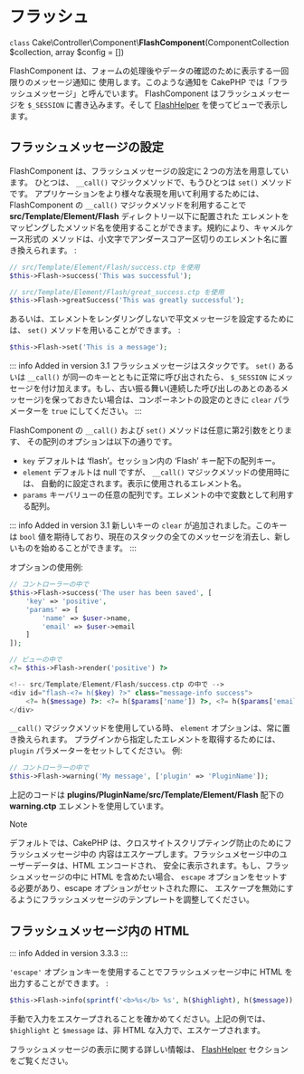 # フラッシュ

`class` Cake\\Controller\\Component\\**FlashComponent**(ComponentCollection $collection, array $config = [])

FlashComponent は、フォームの処理後やデータの確認のために表示する一回限りのメッセージ通知に
使用します。このような通知を CakePHP では「フラッシュメッセージ」と呼んでいます。
FlashComponent はフラッシュメッセージを `$_SESSION` に書き込みます。そして
[FlashHelper](../../views/helpers/flash) を使ってビューで表示します。

## フラッシュメッセージの設定

FlashComponent は、フラッシュメッセージの設定に２つの方法を用意しています。
ひとつは、 `__call()` マジックメソッドで、もうひとつは `set()` メソッドです。
アプリケーションをより様々な表現を用いて利用するためには、 FlashComponent の `__call()`
マジックメソッドを利用することで **src/Template/Element/Flash** ディレクトリー以下に配置された
エレメントをマッピングしたメソッド名を使用することができます。規約により、キャメルケース形式の
メソッドは、小文字でアンダースコアー区切りのエレメント名に置き換えられます。 :

``` php
// src/Template/Element/Flash/success.ctp を使用
$this->Flash->success('This was successful');

// src/Template/Element/Flash/great_success.ctp を使用
$this->Flash->greatSuccess('This was greatly successful');
```

あるいは、エレメントをレンダリングしないで平文メッセージを設定するためには、
`set()` メソッドを用いることができます。 :

``` php
$this->Flash->set('This is a message');
```

::: info Added in version 3.1
フラッシュメッセージはスタックです。 `set()` あるいは `__call()` が同一のキーとともに正常に呼び出されたら、 `$_SESSION` にメッセージを付け加えます。もし、古い振る舞い(連続した呼び出しのあとのあるメッセージ)を保っておきたい場合は、コンポーネントの設定のときに `clear` パラメーターを `true` にしてください。
:::

FlashComponent の `__call()` および `set()` メソッドは任意に第2引数をとります、
その配列のオプションは以下の通りです。

- `key` デフォルトは ‘flash’。セッション内の ‘Flash’ キー配下の配列キー。
- `element` デフォルトは null ですが、 `__call()` マジックメソッドの使用時には、
  自動的に設定されます。表示に使用されるエレメント名。
- `params` キーバリューの任意の配列です。エレメントの中で変数として利用する配列。

::: info Added in version 3.1
新しいキーの `clear` が追加されました。このキーは `bool` 値を期待しており、現在のスタックの全てのメッセージを消去し、新しいものを始めることができます。
:::

オプションの使用例:

``` php
// コントローラーの中で
$this->Flash->success('The user has been saved', [
    'key' => 'positive',
    'params' => [
        'name' => $user->name,
        'email' => $user->email
    ]
]);

// ビューの中で
<?= $this->Flash->render('positive') ?>

<!-- src/Template/Element/Flash/success.ctp の中で -->
<div id="flash-<?= h($key) ?>" class="message-info success">
    <?= h($message) ?>: <?= h($params['name']) ?>, <?= h($params['email']) ?>.
</div>
```

`__call()` マジックメソッドを使用している時、 `element` オプションは、常に置き換えられます。
プラグインから指定したエレメントを取得するためには、 `plugin` パラメーターをセットしてください。
例:

``` php
// コントローラーの中で
$this->Flash->warning('My message', ['plugin' => 'PluginName']);
```

上記のコードは **plugins/PluginName/src/Template/Element/Flash** 配下の
**warning.ctp** エレメントを使用しています。

> [!NOTE]
> デフォルトでは、CakePHP は、クロスサイトスクリプティング防止のためにフラッシュメッセージ中の
> 内容はエスケープします。フラッシュメセージ中のユーザーデータは、HTML エンコードされ、
> 安全に表示されます。もし、フラッシュメッセージの中に HTML を含めたい場合、
> `escape` オプションをセットする必要があり、escape オプションがセットされた際に、
> エスケープを無効にするようにフラッシュメッセージのテンプレートを調整してください。

## フラッシュメッセージ内の HTML

::: info Added in version 3.3.3
:::

`'escape'` オプションキーを使用することでフラッシュメッセージ中に
HTML を出力することができます。 :

``` php
$this->Flash->info(sprintf('<b>%s</b> %s', h($highlight), h($message)), ['escape' => false]);
```

手動で入力をエスケープされることを確かめてください。上記の例では、
`$highlight` と `$message` は、非 HTML な入力で、エスケープされます。

フラッシュメッセージの表示に関する詳しい情報は、 [FlashHelper](../../views/helpers/flash)
セクションをご覧ください。
